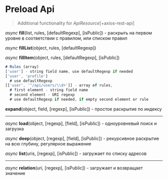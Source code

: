# Preload Api

> Additional functionality for _ApiResource_[+axios-rest-api]

_async_ **fill**(list, rules, [defaultRegexp], [isPublic]) - раскрыть на первом уровне в соответствии с правилом, или списком правил

_async_ **fillList**(object, rules, [defaultRegexp])

_async_ **fillItem**(object, rules, [defaultRegexp], [isPublic])

```js
# Rules (array)
['user'] - string field name, use defaultRegexp if needed
['user', 'profile']
  # use defaultRegexp
[['user', '^/api/users/\\d+']] - array of rules, 
  # first element - string field name
  # second element - URI regexp
  # use defaultRegexp if needed, if empty second element or rule
```

**expand**(object, field, [regexp], [isPublic]) - простое раскрытие по индексу

---

_async_ **load**(object, [regexp], [field], [isPublic]) - одноуровневый поиск и загрузка

_async_ **deep**(object, [regexp], [field], [isPublic]) - рекурсивное раскрытие на всю глубину, регулярное выражение

_async_ **list**(uris, [regexp], [isPublic]) - загружает по списку адресов

---

_async_ **relation**(uri, [regexp], [isPublic]) - загружает и возвращает значение

